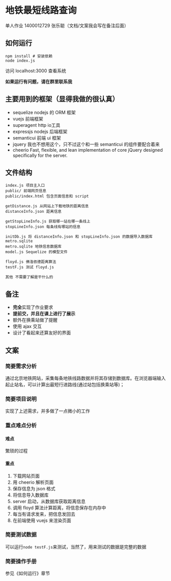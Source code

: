 # 地铁最短线路查询
单人作业 1400012729 张乐聪（文档/文案我会写在备注后面）
## 如何运行
```
npm install # 安装依赖
node index.js
```
访问 localhost:3000 查看系统

**如果运行有问题，请在群里联系我**
## 主要用到的框架（显得我做的很认真）
- sequelize nodejs 的 ORM 框架
- vuejs 前端框架
- superagent http io工具
- expressjs nodejs 后端框架
- semanticui 前端 ui 框架
- jquery 我也不想用这个，只不过这个和一些 semanticui 的组件要配合着来
- cheerio Fast, flexible, and lean implementation of core jQuery designed specifically for the server.
## 文件结构
```
index.js 项目主入口
public/ 前端网页信息
public/index.html 包含页面信息和 script

getDistance.js 从网站上下载地铁的距离信息
distanceInfo.json 距离信息

getStopLineInfo.js 获取哪一站在哪一条线上
stopLineInfo.json 每条线有哪站的信息

initDb.js 将 distanceInfo.json 和 stopLineInfo.json 的数据导入数据库 metro.sqlite
metro.sqlite 地铁信息数据库
model.js Sequelize 的模型文件

floyd.js 佛洛依德距离算法
testF.js 测试 floyd.js

其他 不需要了解是干什么的
```
## 备注
- **完全**实现了作业要求
- **提前交，并且在课上进行了展示**
- 额外在换乘站做了提醒
- 使用 ajax 交互
- 设计了看起来还算友好的界面

## 文案
### 简要需求分析
通过北京地铁网站，采集每条地铁线路数据并将其存储到数据库。在浏览器端输入起止站名，可以计算出最短行进路线(通过站包括换乘站等)；
### 简要项目说明
实现了上述需求，并多做了一点微小的工作
### 重点难点分析
#### 难点
繁琐的过程
#### 重点
1. 下载网站页面
2. 用 cheerio 解析页面
3. 保存信息为 json 格式
4. 将信息导入数据库
5. server 启动，从数据库获取距离信息
6. 调用 floyd 算法计算距离，将信息保存在内存中
7. 每当有请求发来，把信息发回去
8. 在前端使用 vuejs 来渲染页面
### 简要测试数据
可以运行`node testF.js`来测试，当然了，用来测试的数据是完整的数据
### 简要操作手册
参见《如何运行》章节